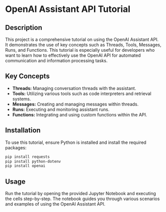 # OpenAI Assistant API Tutorial

## Description

This project is a comprehensive tutorial on using the OpenAI Assistant API. It demonstrates the use of key concepts such as Threads, Tools, Messages, Runs, and Functions. This tutorial is especially useful for developers who want to learn how to effectively use the OpenAI API for automated communication and information processing tasks.

## Key Concepts

- **Threads:** Managing conversation threads with the assistant.
- **Tools:** Utilizing various tools such as code interpreters and retrieval systems.
- **Messages:** Creating and managing messages within threads.
- **Runs:** Executing and monitoring assistant runs.
- **Functions:** Integrating and using custom functions within the API.

## Installation

To use this tutorial, ensure Python is installed and install the required packages:

```bash
pip install requests
pip install python-dotenv
pip install openai
```

## Usage

Run the tutorial by opening the provided Jupyter Notebook and executing the cells step-by-step. The notebook guides you through various scenarios and examples of using the OpenAI Assistant API.
